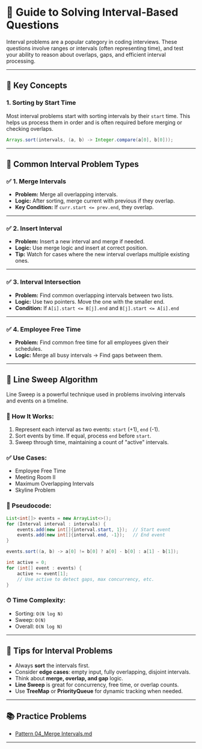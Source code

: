 
# 📘 Guide to Solving Interval-Based Questions

Interval problems are a popular category in coding interviews. These questions involve ranges or intervals (often representing time), and test your ability to reason about overlaps, gaps, and efficient interval processing.

---

## 🧠 Key Concepts

### 1. **Sorting by Start Time**
Most interval problems start with sorting intervals by their `start` time. This helps us process them in order and is often required before merging or checking overlaps.

```java
Arrays.sort(intervals, (a, b) -> Integer.compare(a[0], b[0]));
```

---

## 🧩 Common Interval Problem Types

### ✅ 1. Merge Intervals
- **Problem:** Merge all overlapping intervals.
- **Logic:** After sorting, merge current with previous if they overlap.
- **Key Condition:** If `curr.start <= prev.end`, they overlap.

---

### ✅ 2. Insert Interval
- **Problem:** Insert a new interval and merge if needed.
- **Logic:** Use merge logic and insert at correct position.
- **Tip:** Watch for cases where the new interval overlaps multiple existing ones.

---

### ✅ 3. Interval Intersection
- **Problem:** Find common overlapping intervals between two lists.
- **Logic:** Use two pointers. Move the one with the smaller end.
- **Condition:** If `A[i].start <= B[j].end` and `B[j].start <= A[i].end`

---

### ✅ 4. Employee Free Time
- **Problem:** Find common free time for all employees given their schedules.
- **Logic:** Merge all busy intervals → Find gaps between them.

---

## 🚀 Line Sweep Algorithm

Line Sweep is a powerful technique used in problems involving intervals and events on a timeline.

### 📌 How It Works:
1. Represent each interval as two events: `start` (+1), `end` (-1).
2. Sort events by time. If equal, process `end` before `start`.
3. Sweep through time, maintaining a count of "active" intervals.

### ✅ Use Cases:
- Employee Free Time
- Meeting Room II
- Maximum Overlapping Intervals
- Skyline Problem

### 🧮 Pseudocode:

```java
List<int[]> events = new ArrayList<>();
for (Interval interval : intervals) {
    events.add(new int[]{interval.start, 1});  // Start event
    events.add(new int[]{interval.end, -1});   // End event
}

events.sort((a, b) -> a[0] != b[0] ? a[0] - b[0] : a[1] - b[1]);

int active = 0;
for (int[] event : events) {
    active += event[1];
    // Use active to detect gaps, max concurrency, etc.
}
```

### ⏱ Time Complexity:
- Sorting: `O(N log N)`
- Sweep: `O(N)`
- Overall: `O(N log N)`

---

## 🧠 Tips for Interval Problems

- Always **sort** the intervals first.
- Consider **edge cases**: empty input, fully overlapping, disjoint intervals.
- Think about **merge, overlap, and gap** logic.
- **Line Sweep** is great for concurrency, free time, or overlap counts.
- Use **TreeMap** or **PriorityQueue** for dynamic tracking when needed.

---

## 📚 Practice Problems

- [Pattern 04_Merge Intervals.md](../DSA_Pattern/Pattern%2004_Merge%20Intervals.md)
---
